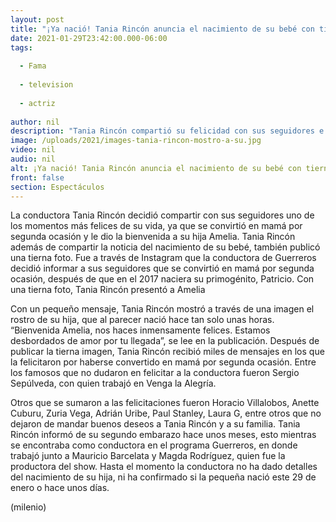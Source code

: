 ```yaml
---
layout: post
title: "¡Ya nació! Tania Rincón anuncia el nacimiento de su bebé con tierna foto"
date: 2021-01-29T23:42:00.000-06:00
tags:
  
  - Fama
  
  - television
  
  - actriz
  
author: nil
description: "Tania Rincón compartió su felicidad con sus seguidores e informó que su hija, Amelia, ya nació. "
image: /uploads/2021/images-tania-rincon-mostro-a-su.jpg
video: nil
audio: nil
alt: ¡Ya nació! Tania Rincón anuncia el nacimiento de su bebé con tierna foto
front: false
section: Espectáculos
---
```


La conductora Tania Rincón decidió compartir con sus seguidores uno de los momentos más felices de su vida, ya que se convirtió en mamá por segunda ocasión y le dio la bienvenida a su hija Amelia. Tania Rincón además de compartir la noticia del nacimiento de su bebé, también publicó una tierna foto. Fue a través de Instagram que la conductora de Guerreros decidió informar a sus seguidores que se convirtió en mamá por segunda ocasión, después de que en el 2017 naciera su primogénito, Patricio. Con una tierna foto, Tania Rincón presentó a Amelia 

Con un pequeño mensaje, Tania Rincón mostró a través de una imagen el rostro de su hija, que al parecer nació hace tan solo unas horas. 
“Bienvenida Amelia, nos haces inmensamente felices. Estamos desbordados de amor por tu llegada”, se lee en la publicación. 
Después de publicar la tierna imagen, Tania Rincón recibió miles de mensajes en los que la felicitaron por haberse convertido en mamá por segunda ocasión. Entre los famosos que no dudaron en felicitar a la conductora fueron Sergio Sepúlveda, con quien trabajó en Venga la Alegría. 

Otros que se sumaron a las felicitaciones fueron Horacio Villalobos, Anette Cuburu, Zuria Vega, Adrián Uribe, Paul Stanley, Laura G, entre otros que no dejaron de mandar buenos deseos a Tania Rincón y a su familia. 
Tania Rincón informó de su segundo embarazo hace unos meses, esto mientras se encontraba como conductora en el programa Guerreros, en donde trabajó junto a Mauricio Barcelata y Magda Rodríguez, quien fue la productora del show. 
Hasta el momento la conductora no ha dado detalles del nacimiento de su hija, ni ha confirmado si la pequeña nació este 29 de enero o hace unos días. 

(milenio)
